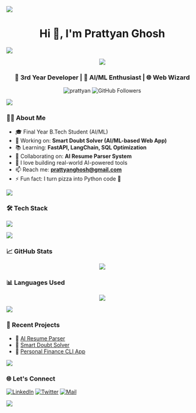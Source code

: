 <a href="https://github.com/404"><img src="https://user-images.githubusercontent.com/73097560/115834477-dbab4500-a447-11eb-908a-139a6edaec5c.gif"></a>
<h1 align="center">Hi 👋, I'm Prattyan Ghosh</h1>
<a href="https://github.com/404"><img src="https://user-images.githubusercontent.com/73097560/115834477-dbab4500-a447-11eb-908a-139a6edaec5c.gif"></a>
<p align="center">
  <img src="https://readme-typing-svg.demolab.com/?lines=Python%20Developer;Open%20Source%20Enthusiast;Always%20learning%20new%20Stuffs&font=Fira%20Code&center=true&width=440&height=45&color=1BFFDF&vCenter=true&pause=1000&size=22" /></a>
</p>
<h3 align="center">🚀 3rd Year Developer | 🤖 AI/ML Enthusiast | 🌐 Web Wizard</h3>

<p align="center">
  <img src="https://komarev.com/ghpvc/?username=prattyan&label=Profile%20views&color=0e75b6&style=flat" alt="prattyan" />
  <img src="https://img.shields.io/github/followers/prattyan?label=Followers&style=social" alt="GitHub Followers" />
</p>

<a href="https://github.com/404"><img src="https://user-images.githubusercontent.com/73097560/115834477-dbab4500-a447-11eb-908a-139a6edaec5c.gif"></a>



### 🧑‍💻 About Me

- 🎓 Final Year B.Tech Student (AI/ML)
- 🚀 Working on: **Smart Doubt Solver (AI/ML-based Web App)**
- 📚 Learning: **FastAPI, LangChain, SQL Optimization**
- 👯 Collaborating on: **AI Resume Parser System**
- 📝 I love building real-world AI-powered tools
- 📫 Reach me: **prattyanghosh@gmail.com**
- ⚡ Fun fact: I turn pizza into Python code 🍕

<a href="https://github.com/404"><img src="https://user-images.githubusercontent.com/73097560/115834477-dbab4500-a447-11eb-908a-139a6edaec5c.gif"></a>

### 🛠️ Tech Stack

<p align="left">
  <img src="https://skillicons.dev/icons?i=python,java,javascript,react,nodejs,html,css,tailwind,mysql,sqlite,git,github,linux,vscode" />
</p>

<a href="https://github.com/404"><img src="https://user-images.githubusercontent.com/73097560/115834477-dbab4500-a447-11eb-908a-139a6edaec5c.gif"></a>

### 📈 GitHub Stats

<p align="center">
  <img src="https://github-readme-stats.vercel.app/api?username=prattyan&show_icons=true&theme=default" />
</p>

### 📊 Languages Used

<p align="center">
  <img src="https://github-readme-stats.vercel.app/api/top-langs/?username=prattyan&layout=compact&theme=default" />
</p>

<a href="https://github.com/404"><img src="https://user-images.githubusercontent.com/73097560/115834477-dbab4500-a447-11eb-908a-139a6edaec5c.gif"></a>

### 🚀 Recent Projects

- 🔹 [AI Resume Parser](https://github.com/prattyan/ai-resume-parser)
- 🔹 [Smart Doubt Solver](https://github.com/prattyan/smart-doubt-solver)
- 🔹 [Personal Finance CLI App](https://github.com/prattyan/personal-finance-cli)

<a href="https://github.com/404"><img src="https://user-images.githubusercontent.com/73097560/115834477-dbab4500-a447-11eb-908a-139a6edaec5c.gif"></a>

### 🌐 Let's Connect

[![LinkedIn](https://img.shields.io/badge/LinkedIn-blue?logo=linkedin&logoColor=white)](https://linkedin.com/in/prattyanghosh)
[![Twitter](https://img.shields.io/badge/Twitter-blue?logo=twitter&logoColor=white)](https://twitter.com/prattyan)
[![Mail](https://img.shields.io/badge/Email-grey?logo=gmail&logoColor=white)](mailto:prattyanghosh@gmail.com)

<a href="https://github.com/404"><img src="https://user-images.githubusercontent.com/73097560/115834477-dbab4500-a447-11eb-908a-139a6edaec5c.gif"></a>

